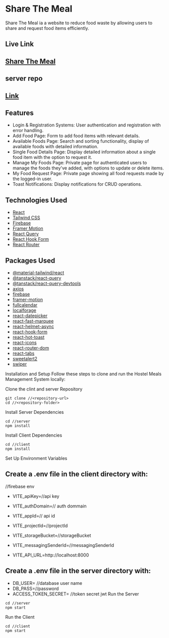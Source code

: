 
# Share The Meal
 Share The Meal ia a website to reduce food waste by allowing users to share and request food items efficiently.


## Live Link
## [Share The Meal](https://share-the-meal-e8eba.web.app/)

## server repo
## [Link](https://github.com/AmirHossain58/share-the-meal-server)


## Features
- Login & Registration Systems: User authentication and registration with error handling.
- Add Food Page: Form to add food items with relevant details.
- Available Foods Page: Search and sorting functionality, display of available foods with detailed information.
- Single Food Details Page: Display detailed information about a single food item with the option to request it.
- Manage My Foods Page: Private page for authenticated users to manage the foods they've added, with options to update or delete items.
- My Food Request Page: Private page showing all food requests made by the logged-in user.
- Toast Notifications: Display notifications for CRUD operations.


## Technologies Used
- [React](https://reactjs.org/)
- [Tailwind CSS](https://tailwindcss.com/)
- [Firebase](https://firebase.google.com/)
- [Framer Motion](https://www.framer.com/motion/)
- [React Query](https://react-query.tanstack.com/)
- [React Hook Form](https://react-hook-form.com/)
- [React Router](https://reactrouter.com/)

## Packages Used
- [@material-tailwind/react](https://www.npmjs.com/package/@material-tailwind/react)
- [@tanstack/react-query](https://www.npmjs.com/package/@tanstack/react-query)
- [@tanstack/react-query-devtools](https://www.npmjs.com/package/@tanstack/react-query-devtools)
- [axios](https://www.npmjs.com/package/axios)
- [firebase](https://www.npmjs.com/package/firebase)
- [framer-motion](https://www.npmjs.com/package/framer-motion)
- [fullcalendar](https://www.npmjs.com/package/fullcalendar)
- [localforage](https://www.npmjs.com/package/localforage)
- [react-datepicker](https://www.npmjs.com/package/react-datepicker)
- [react-fast-marquee](https://www.npmjs.com/package/react-fast-marquee)
- [react-helmet-async](https://www.npmjs.com/package/react-helmet-async)
- [react-hook-form](https://www.npmjs.com/package/react-hook-form)
- [react-hot-toast](https://www.npmjs.com/package/react-hot-toast)
- [react-icons](https://www.npmjs.com/package/react-icons)
- [react-router-dom](https://www.npmjs.com/package/react-router-dom)
- [react-tabs](https://www.npmjs.com/package/react-tabs)
- [sweetalert2](https://www.npmjs.com/package/sweetalert2)
- [swiper](https://www.npmjs.com/package/swiper)


Installation and Setup
Follow these steps to clone and run the Hostel Meals Management System locally:

Clone the clint and server Repository

```
git clone //<repository-url>
cd //<repository-folder>
```
Install Server Dependencies
```
cd //server
npm install
```
Install Client Dependencies
```
cd //client
npm install
```
Set Up Environment Variables

## Create a .env file in the client directory with:

//firebase env
- VITE_apiKey=//api key
- VITE_authDomain=// auth dommain
- VITE_appId=// api id
- VITE_projectId=//projectId
- VITE_storageBucket=//storageBucket
- VITE_messagingSenderId=//messagingSenderId

- VITE_API_URL=http://localhost:8000


## Create a .env file in the server directory with:

- DB_USER= //database user name
- DB_PASS=//password
- ACCESS_TOKEN_SECRET= //token secret jwt
Run the Server

```
cd //server
npm start
```
Run the Client
```
cd //client
npm start
```
